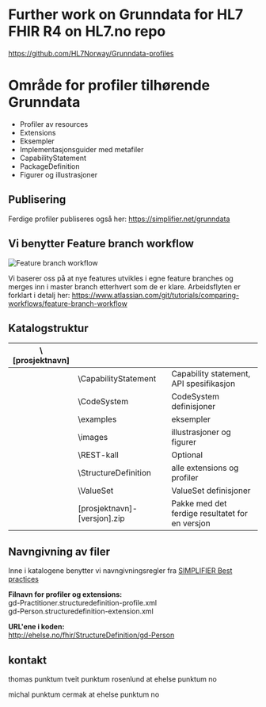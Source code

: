 # Further work on Grunndata for HL7 FHIR R4 on HL7.no repo
https://github.com/HL7Norway/Grunndata-profiles

# Område for profiler tilhørende Grunndata
- Profiler av resources
- Extensions
- Eksempler
- Implementasjonsguider med metafiler
- CapabilityStatement
- PackageDefinition
- Figurer og illustrasjoner

## Publisering
Ferdige profiler publiseres også her: 
https://simplifier.net/grunndata

## Vi benytter Feature branch workflow
![Feature branch workflow](https://git.sarepta.ehelse.no/utvikling/FHIR/raw/92dff80b4b825be384908a90a3abfa7d6a8d6a46/Feature-branch-workflow.JPG)

Vi baserer oss på at nye features utvikles i egne feature branches og merges inn i master branch etterhvert som de er klare. Arbeidsflyten er forklart i detalj her:
https://www.atlassian.com/git/tutorials/comparing-workflows/feature-branch-workflow

## Katalogstruktur

|\\[prosjektnavn]| | |
|---|---|---|
| |\\CapabilityStatement | Capability statement, API spesifikasjon |
| |\\CodeSystem | CodeSystem definisjoner |
| |\\examples | eksempler |
| |\\images | illustrasjoner og figurer |
| |\\REST-kall | Optional |
| |\\StructureDefinition | alle extensions og profiler |
| |\\ValueSet | ValueSet definisjoner |
| |[prosjektnavn]-[versjon].zip | Pakke med det ferdige resultatet for en versjon |

## Navngivning av filer
Inne i katalogene benytter vi navngivningsregler fra [SIMPLIFIER Best practices](https://simplifier.net/guide/ProfilingAcademy/Best-practices)

**Filnavn for profiler og extensions:**  
gd-Practitioner.structuredefinition-profile.xml  
gd-Person.structuredefinition-extension.xml  

**URL'ene i koden:**  
http://ehelse.no/fhir/StructureDefinition/gd-Person

## kontakt

thomas punktum tveit punktum rosenlund at ehelse punktum no

michal punktum cermak at ehelse punktum no
